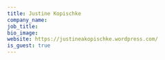 ```yaml
---
title: Justine Kopischke
company_name: 
job_title: 
bio_image: 
website: https://justineakopischke.wordpress.com/
is_guest: true
---
```


